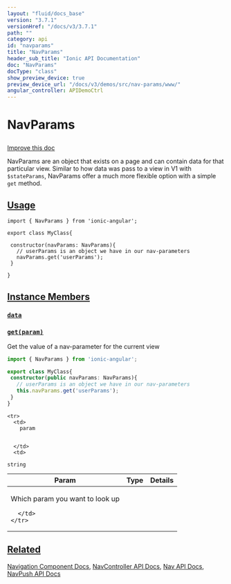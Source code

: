 ```yaml
---
layout: "fluid/docs_base"
version: "3.7.1"
versionHref: "/docs/v3/3.7.1"
path: ""
category: api
id: "navparams"
title: "NavParams"
header_sub_title: "Ionic API Documentation"
doc: "NavParams"
docType: "class"
show_preview_device: true
preview_device_url: "/docs/v3/demos/src/nav-params/www/"
angular_controller: APIDemoCtrl 
---
```










<h1 class="api-title">
<a class="anchor" name="nav-params" href="#nav-params"></a>

NavParams





</h1>

<a class="improve-v2-docs" href="http://github.com/ionic-team/ionic/edit/master/src/navigation/nav-params.ts#L0">
Improve this doc
</a>






<p>NavParams are an object that exists on a page and can contain data for that particular view.
Similar to how data was pass to a view in V1 with <code>$stateParams</code>, NavParams offer a much more flexible
option with a simple <code>get</code> method.</p>




<!-- @usage tag -->

<h2><a class="anchor" name="usage" href="#usage">Usage</a></h2>

<pre><code class="lang-ts">import { NavParams } from &#39;ionic-angular&#39;;

export class MyClass{

 constructor(navParams: NavParams){
   // userParams is an object we have in our nav-parameters
   navParams.get(&#39;userParams&#39;);
 }

}
</code></pre>




<!-- @property tags -->



<!-- instance methods on the class -->

<h2><a class="anchor" name="instance-members" href="#instance-members">Instance Members</a></h2>

<div id="data"></div>

<h3>
<a class="anchor" name="data" href="#data">
<code>data</code>
  

</a>
</h3>











<div id="get"></div>

<h3>
<a class="anchor" name="get" href="#get">
<code>get(param)</code>
  

</a>
</h3>

Get the value of a nav-parameter for the current view

```ts
import { NavParams } from 'ionic-angular';

export class MyClass{
 constructor(public navParams: NavParams){
   // userParams is an object we have in our nav-parameters
   this.navParams.get('userParams');
 }
}
```




<table class="table param-table" style="margin:0;">
  <thead>
    <tr>
      <th>Param</th>
      <th>Type</th>
      <th>Details</th>
    </tr>
  </thead>
  <tbody>
    
    <tr>
      <td>
        param
        
        
      </td>
      <td>
        
  <code>string</code>
      </td>
      <td>
        <p>Which param you want to look up</p>

        
      </td>
    </tr>
    
  </tbody>
</table>











<!-- related link -->

<h2><a class="anchor" name="related" href="#related">Related</a></h2>

<a href="/docs/v3/components#navigation">Navigation Component Docs</a>,
<a href="../NavController/">NavController API Docs</a>,
<a href="/docs/v3/api/components/nav/Nav/">Nav API Docs</a>,
<a href="/docs/v3/api/components/nav/NavPush/">NavPush API Docs</a><!-- end content block -->


<!-- end body block -->

